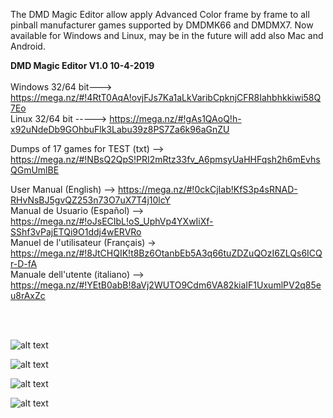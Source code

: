 The DMD Magic Editor allow apply Advanced Color frame by frame to all pinball manufacturer games supported by DMDMK66 and DMDMX7. Now available for Windows and Linux, may be in the future will add also Mac and Android. 
<br>

<b>DMD Magic Editor V1.0 10-4-2019</b>
<br><br>
Windows 32/64 bit---> https://mega.nz/#!4RtT0AqA!ovjFJs7Ka1aLkVaribCpknjCFR8Iahbhkkiwi58Q7Eo
<br>
Linux 32/64 bit -----> https://mega.nz/#!gAs1QAoQ!h-x92uNdeDb9GOhbuFlk3Labu39z8PS7Za6k96aGnZU
<br>

Dumps of 17 games for TEST (txt) --> https://mega.nz/#!NBsQ2QpS!PRI2mRtz33fv_A6pmsyUaHHFqsh2h6mEvhsQGmUmlBE
<br>

User Manual (English) --> https://mega.nz/#!0ckCjIab!KfS3p4sRNAD-RHvNsBJ5gvQZ253n73O7uX7T4j10lcY
<br>
Manual de Usuario (Español) --> https://mega.nz/#!oJsECIbL!oS_UphVp4YXwIiXf-SShf3vPajETQi9O1ddj4wERVRo
<br>
Manuel de l'utilisateur (Français) -> https://mega.nz/#!8JtCHQIK!t8Bz6OtanbEb5A3q66tuZDZuQOzI6ZLQs6ICQr-D-fA
<br>
Manuale dell'utente (italiano) --> https://mega.nz/#!YEtB0abB!8aVj2WUTO9Cdm6VA82kiaIF1UxumlPV2q85eu8rAxZc

<br><br>

![alt text](https://i.imgur.com/zvsgezm.jpg)

![alt text](https://i.imgur.com/6FGRpBq.jpg)

![alt text](https://i.imgur.com/hH0OaZ2.jpg)

![alt text](https://i.imgur.com/IUUzazx.jpg)
